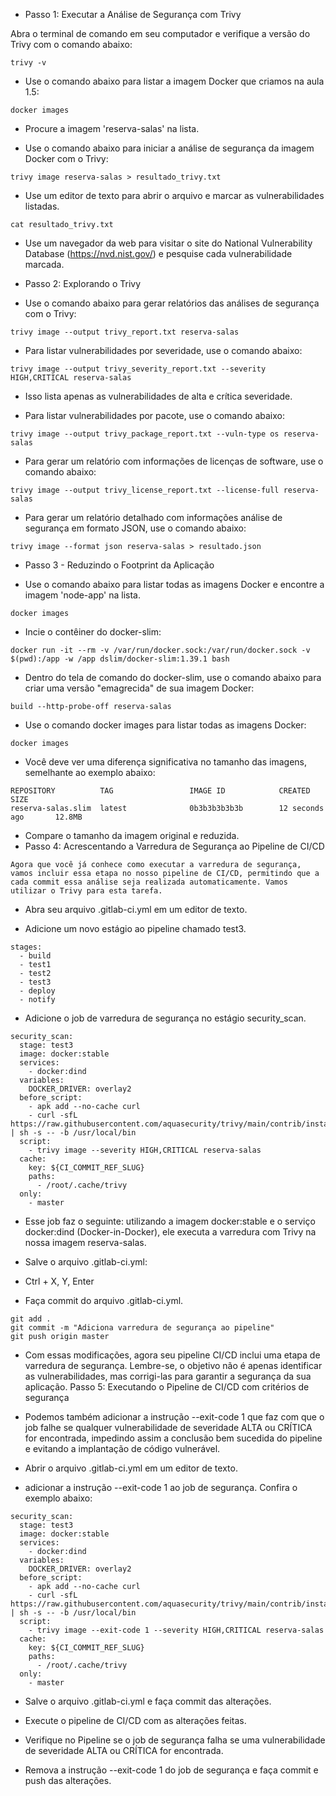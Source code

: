 * Passo 1: Executar a Análise de Segurança com Trivy

Abra o terminal de comando em seu computador e verifique a versão do Trivy com o comando abaixo:
````
trivy -v
````
* Use o comando abaixo para listar a imagem Docker que criamos na aula 1.5:
````
docker images
````
* Procure a imagem 'reserva-salas' na lista.

* Use o comando abaixo para iniciar a análise de segurança da imagem Docker com o Trivy:

````
trivy image reserva-salas > resultado_trivy.txt
````
* Use um editor de texto para abrir o arquivo e marcar as vulnerabilidades listadas.
````
cat resultado_trivy.txt
````
* Use um navegador da web para visitar o site do National Vulnerability Database (https://nvd.nist.gov/) e pesquise cada vulnerabilidade marcada.

* Passo 2: Explorando o Trivy

* Use o comando abaixo para gerar relatórios das análises de segurança com o Trivy:
````
trivy image --output trivy_report.txt reserva-salas
````
* Para listar vulnerabilidades por severidade, use o comando abaixo:
````
trivy image --output trivy_severity_report.txt --severity HIGH,CRITICAL reserva-salas
````
* Isso lista apenas as vulnerabilidades de alta e crítica severidade.

* Para listar vulnerabilidades por pacote, use o comando abaixo:
````
trivy image --output trivy_package_report.txt --vuln-type os reserva-salas
````
* Para gerar um relatório com informações de licenças de software, use o comando abaixo:
````
trivy image --output trivy_license_report.txt --license-full reserva-salas
````
* Para gerar um relatório detalhado com informações análise de segurança em formato JSON, use o comando abaixo:
````
trivy image --format json reserva-salas > resultado.json
````
* Passo 3 - Reduzindo o Footprint da Aplicação

* Use o comando abaixo para listar todas as imagens Docker e encontre a imagem 'node-app' na lista.
````
docker images
````
* Incie o contêiner do docker-slim:
````
docker run -it --rm -v /var/run/docker.sock:/var/run/docker.sock -v $(pwd):/app -w /app dslim/docker-slim:1.39.1 bash
````
* Dentro do tela de comando do docker-slim, use o comando abaixo para criar uma versão "emagrecida" de sua imagem Docker:
````
build --http-probe-off reserva-salas
````
* Use o comando docker images para listar todas as imagens Docker:
````
docker images
````
* Você deve ver uma diferença significativa no tamanho das imagens, semelhante ao exemplo abaixo:
````
REPOSITORY          TAG                 IMAGE ID            CREATED             SIZE
reserva-salas.slim  latest              0b3b3b3b3b3b        12 seconds ago       12.8MB
````
* Compare o tamanho da imagem original e reduzida.
* Passo 4: Acrescentando a Varredura de Segurança ao Pipeline de CI/CD
````
Agora que você já conhece como executar a varredura de segurança, vamos incluir essa etapa no nosso pipeline de CI/CD, permitindo que a cada commit essa análise seja realizada automaticamente. Vamos utilizar o Trivy para esta tarefa.
````
* Abra seu arquivo .gitlab-ci.yml em um editor de texto.

* Adicione um novo estágio ao pipeline chamado test3.
````
stages:
  - build
  - test1
  - test2
  - test3
  - deploy
  - notify
````
* Adicione o job de varredura de segurança no estágio security_scan.
````
security_scan:
  stage: test3
  image: docker:stable
  services:
    - docker:dind
  variables:
    DOCKER_DRIVER: overlay2
  before_script:
    - apk add --no-cache curl
    - curl -sfL https://raw.githubusercontent.com/aquasecurity/trivy/main/contrib/install.sh | sh -s -- -b /usr/local/bin
  script:
    - trivy image --severity HIGH,CRITICAL reserva-salas
  cache:
    key: ${CI_COMMIT_REF_SLUG}
    paths:
      - /root/.cache/trivy
  only:
    - master
````

* Esse job faz o seguinte: utilizando a imagem docker:stable e o serviço docker:dind (Docker-in-Docker), ele executa a varredura com Trivy na nossa imagem reserva-salas.

* Salve o arquivo .gitlab-ci.yml:

* Ctrl + X, Y, Enter

* Faça commit do arquivo .gitlab-ci.yml.
````
git add .
git commit -m "Adiciona varredura de segurança ao pipeline"
git push origin master
````
* Com essas modificações, agora seu pipeline CI/CD inclui uma etapa de varredura de segurança. Lembre-se, o objetivo não é apenas identificar as vulnerabilidades, mas corrigi-las para garantir a segurança da sua aplicação.
Passo 5: Executando o Pipeline de CI/CD com critérios de segurança

* Podemos também adicionar a instrução --exit-code 1 que faz com que o job falhe se qualquer vulnerabilidade de severidade ALTA ou CRÍTICA for encontrada, impedindo assim a conclusão bem sucedida do pipeline e evitando a implantação de código vulnerável.

* Abrir o arquivo .gitlab-ci.yml em um editor de texto.

* adicionar a instrução --exit-code 1 ao job de segurança. Confira o exemplo abaixo:
````
security_scan:
  stage: test3
  image: docker:stable
  services:
    - docker:dind
  variables:
    DOCKER_DRIVER: overlay2
  before_script:
    - apk add --no-cache curl
    - curl -sfL https://raw.githubusercontent.com/aquasecurity/trivy/main/contrib/install.sh | sh -s -- -b /usr/local/bin
  script:
    - trivy image --exit-code 1 --severity HIGH,CRITICAL reserva-salas
  cache:
    key: ${CI_COMMIT_REF_SLUG}
    paths:
      - /root/.cache/trivy
  only:
    - master
````
* Salve o arquivo .gitlab-ci.yml e faça commit das alterações.

* Execute o pipeline de CI/CD com as alterações feitas.

* Verifique no Pipeline se o job de segurança falha se uma vulnerabilidade de severidade ALTA ou CRÍTICA for encontrada.

* Remova a instrução --exit-code 1 do job de segurança e faça commit e push das alterações.